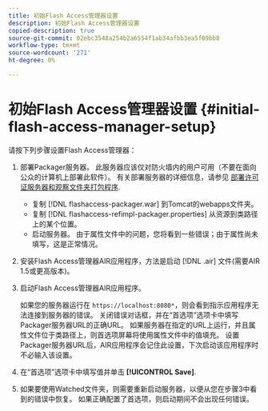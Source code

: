```yaml
---
title: 初始Flash Access管理器设置
description: 初始Flash Access管理器设置
copied-description: true
source-git-commit: 02ebc3548a254b2a6554f1ab34afbb3ea5f09bb8
workflow-type: tm+mt
source-wordcount: '271'
ht-degree: 0%

---
```


# 初始Flash Access管理器设置 {#initial-flash-access-manager-setup}

请按下列步骤设置Flash Access管理器：

1. 部署Packager服务器。 此服务器应该仅对防火墙内的用户可用（不要在面向公众的计算机上部署此软件）。 有关部署服务器的详细信息，请参见 [部署许可证服务器和观察文件夹打包程序](../../aaxs-reference-implementations/deploying-license-server-and-wfp/deploying-license-server-wfp-overview.md).

   * 复制 [!DNL flashaccess-packager.war] 到Tomcat的webapps文件夹。
   * 复制 [!DNL flashaccess-refimpl-packager.properties] 从资源到类路径上的某个位置。
   * 启动服务器。 由于属性文件中的问题，您将看到一些错误；由于属性尚未填写，这是正常情况。

1. 安装Flash Access管理器AIR应用程序，方法是启动 [!DNL .air] 文件(需要AIR 1.5或更高版本)。
1. 启动Flash Access管理器AIR应用程序。

   如果您的服务器运行在 `https://localhost:8080*`，则会看到指示应用程序无法连接到服务器的错误。 关闭错误对话框，并在“首选项”选项卡中填写Packager服务器URL的正确URL。 如果服务器在指定的URL上运行，并且属性文件位于类路径上，则首选项屏幕将使用属性文件中的值填充。 设置Packager服务器URL后，AIR应用程序会记住此设置，下次启动该应用程序时不必输入该设置。
1. 在“首选项”选项卡中填写值并单击 **[!UICONTROL Save]**.
1. 如果要使用Watched文件夹，则需要重新启动服务器，以便从您在步骤3中看到的错误中恢复。 如果正确配置了首选项，则启动期间不会出现任何错误。
